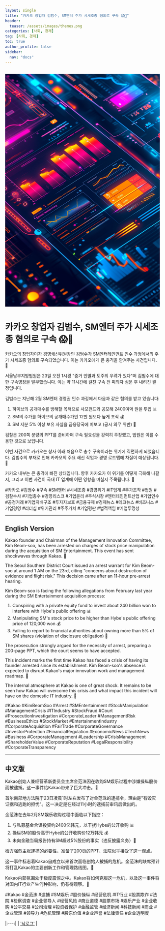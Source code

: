 ```yaml
---
layout: single
title: "카카오 창업자 김범수, SM엔터 주가 시세조종 혐의로 구속 😱💼"
header:
  teaser: /assets/images/themes.png
categories: [사회, 경제]
tag: [사회, 경제]
toc: true
author_profile: false
sidebar:
  nav: "docs"
---
```

!["본문사진"](/assets/images/themes.png)
---

# 카카오 창업자 김범수, SM엔터 주가 시세조종 혐의로 구속 😱💼

카카오의 창업자이자 경영쇄신위원장인 김범수가 SM엔터테인먼트 인수 과정에서의 주가 시세조종 혐의로 구속되었습니다. 이는 카카오에게 큰 충격을 안겨주는 사건입니다. 🚨

서울남부지방법원은 23일 오전 1시경 "증거 인멸과 도주의 우려가 있다"며 김범수에 대한 구속영장을 발부했습니다. 이는 약 11시간에 걸친 구속 전 피의자 심문 후 내려진 결정입니다. 

김범수는 지난해 2월 SM엔터 경영권 인수 과정에서 다음과 같은 혐의를 받고 있습니다:

1. 하이브의 공개매수를 방해할 목적으로 사모펀드와 공모해 2400여억 원을 투입 📊
2. SM의 주가를 하이브의 공개매수가인 12만 원보다 높게 조작 💰
3. SM 지분 5% 이상 보유 사실을 금융당국에 미보고 (공시 의무 위반) 📝

검찰은 200쪽 분량의 PPT를 준비하며 구속 필요성을 강력히 주장했고, 법원은 이를 수용한 것으로 보입니다. 

이번 사건으로 카카오는 창사 이래 처음으로 총수 구속이라는 위기에 직면하게 되었습니다. 김범수의 부재로 인해 카카오의 주요 쇄신 작업과 경영 로드맵에 차질이 예상됩니다. 🔄

카카오 내부는 큰 충격에 빠진 상태입니다. 향후 카카오가 이 위기를 어떻게 극복해 나갈지, 그리고 이번 사건이 국내 IT 업계에 어떤 영향을 미칠지 주목됩니다. 👀

#카카오 #김범수 #구속 #SM엔터 #시세조종 #경영위기 #IT업계 #주가조작 #법원 #검찰수사 #기업총수 #경영리스크 #기업윤리 #주식시장 #엔터테인먼트산업 #기업인수 #공정거래 #기업지배구조 #투자자보호 #금융규제 #경제뉴스 #테크뉴스 #비즈니스 #기업경영 #리더십 #위기관리 #주주가치 #기업평판 #법적책임 #기업투명성

---

## English Version

Kakao founder and Chairman of the Management Innovation Committee, Kim Beom-soo, has been arrested on charges of stock price manipulation during the acquisition of SM Entertainment. This event has sent shockwaves through Kakao. 🚨

The Seoul Southern District Court issued an arrest warrant for Kim Beom-soo at around 1 AM on the 23rd, citing "concerns about destruction of evidence and flight risk." This decision came after an 11-hour pre-arrest hearing.

Kim Beom-soo is facing the following allegations from February last year during the SM Entertainment acquisition process:

1. Conspiring with a private equity fund to invest about 240 billion won to interfere with Hybe's public offering 📊
2. Manipulating SM's stock price to be higher than Hybe's public offering price of 120,000 won 💰
3. Failing to report to financial authorities about owning more than 5% of SM shares (violation of disclosure obligation) 📝

The prosecution strongly argued for the necessity of arrest, preparing a 200-page PPT, which the court seems to have accepted.

This incident marks the first time Kakao has faced a crisis of having its founder arrested since its establishment. Kim Beom-soo's absence is expected to disrupt Kakao's major innovation work and management roadmap. 🔄

The internal atmosphere at Kakao is one of great shock. It remains to be seen how Kakao will overcome this crisis and what impact this incident will have on the domestic IT industry. 👀

#Kakao #KimBeomSoo #Arrest #SMEntertainment #StockManipulation #ManagementCrisis #ITIndustry #StockFraud #Court #ProsecutionInvestigation #CorporateLeader #ManagementRisk #BusinessEthics #StockMarket #EntertainmentIndustry #CorporateAcquisition #FairTrade #CorporateGovernance #InvestorProtection #FinancialRegulation #EconomicNews #TechNews #Business #CorporateManagement #Leadership #CrisisManagement #ShareholderValue #CorporateReputation #LegalResponsibility #CorporateTransparency

---

## 中文版

Kakao创始人兼经营革新委员会主席金范洙因在收购SM娱乐过程中涉嫌操纵股价而被逮捕。这一事件给Kakao带来了巨大冲击。🚨

首尔南部地方法院于23日凌晨1时左右发布了对金范洙的逮捕令，理由是"有毁灭证据和逃跑的担忧"。这一决定是在经过11小时的逮捕前审讯后做出的。

金范洙在去年2月SM娱乐收购过程中面临以下指控：

1. 与私募基金合谋投资约2400亿韩元，以干扰Hybe的公开收购 📊
2. 操纵SM的股价高于Hybe的公开收购价12万韩元 💰
3. 未向金融当局报告持有SM超过5%股份的事实（违反披露义务）📝

检方强烈主张逮捕的必要性，准备了200页的PPT，法院似乎接受了这一观点。

这一事件标志着Kakao自成立以来首次面临创始人被捕的危机。金范洙的缺席预计将打乱Kakao的主要创新工作和管理路线图。🔄

Kakao内部氛围处于极度震惊之中。Kakao将如何克服这一危机，以及这一事件将对国内IT行业产生何种影响，仍有待观察。👀

#Kakao #金范洙 #逮捕 #SM娱乐 #股价操纵 #经营危机 #IT行业 #股票欺诈 #法院 #检察调查 #企业领导人 #经营风险 #商业道德 #股票市场 #娱乐产业 #企业收购 #公平交易 #公司治理 #投资者保护 #金融监管 #经济新闻 #科技新闻 #商业 #企业管理 #领导力 #危机管理 #股东价值 #企业声誉 #法律责任 #企业透明度


|:---:|
| ['낙로그'](https://blog.naver.com/nocklog) |